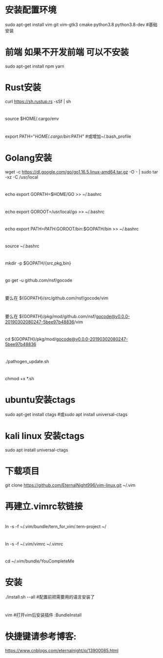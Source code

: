 # 安装配置环境
sudo apt-get install vim git vim-gtk3 cmake python3.8 python3.8-dev  #基础安装
# 前端 如果不开发前端 可以不安装
sudo apt-get install npm yarn
# Rust安装
curl https://sh.rustup.rs -sSf | sh
# 
source $HOME/.cargo/env
# 
export PATH="$HOME/.cargo/bin:$PATH" #或增加~/.bash_profile
# Golang安装
wget -c https://dl.google.com/go/go1.16.5.linux-amd64.tar.gz -O - | sudo tar -xz -C /usr/local
# 
echo export GOPATH=$HOME/GO >> ~/.bashrc
# 
echo export GOROOT=/usr/local/go >> ~/.bashrc
# 
echo export PATH=$PATH:$GOROOT/bin:$GOPATH/bin >> ~/.bashrc
# 
source ~/.bashrc
# 
mkdir -p $GOPATH/{src,pkg,bin}
# 
go get -u github.com/nsf/gocode
# 
要么在 ${GOPATH}/src/github.com/nsf/gocode/vim
# 
要么在 ${GOPATH}/pkg/mod/github.com/nsf/gocode@v0.0.0-20190302080247-5bee97b48836/vim
# 
cd ${GOPATH}/pkg/mod/gocode@v0.0.0-20190302080247-5bee97b48836
# 
./pathogen_update.sh
# 
chmod +x *.sh

# ubuntu安装ctags
sudo apt-get install ctags #或sudo apt install universal-ctags
# kali linux 安装ctags
sudo apt install universal-ctags
# 下载项目
git clone https://github.com/EternalNight996/vim-linux.git ~/.vim
# 再建立.vimrc软链接
# 
ln -s -f ~/.vim/bundle/tern_for_vim/.tern-project ~/
# 
ln -s -f ~/.vim/vimrc ~/.vimrc
# 
cd ~/.vim/bundle/YouCompleteMe
# 安装
./install.sh --all #配置前把需要用的语言安装了
# 
vim #打开vim后安装插件 :BundleInstall
# 快捷键请参考博客:
https://www.cnblogs.com/eternalnight/p/13900085.html

